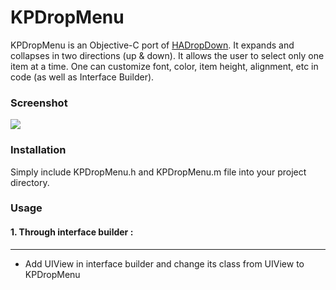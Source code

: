 # KPDropMenu
KPDropMenu is an Objective-C port of [HADropDown](https://github.com/Hassan-Aftab/HADropDown). It expands and collapses in two directions (up & down). It allows the user to select only one item at a time. One can customize font, color, item height, alignment, etc in code (as well as Interface Builder).

### Screenshot
![](https://github.com/KrishnaPatell/KPDropMenu/blob/master/KPDropMenu/demo.gif)

### Installation
Simply include KPDropMenu.h and KPDropMenu.m file into your project directory.

### Usage

#### 1. Through interface builder :
_____

* Add UIView in interface builder and change its class from UIView to KPDropMenu
